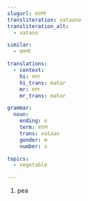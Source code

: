 ```yaml
---
slugurl: वटाणो
transliteration: vataano
transliteration_alt:
  - vatano

similar:
  - वताणो

translations:
  - context:
    hi: मटर
    hi_trans: matar
    mr: मटर
    mr_trans: matar

grammar:
  noun:
    ending: o
    term: वटाण
    trans: vataan
    gender: m
    number: s

topics:
  - vegetable

---
```


<word-pos pos="noun">

<word-meanings>

1. pea

</word-meanings>

<w-syns :syns="['मटर']"></w-syns>

<noun-decl :grammar="grammar" ></noun-decl>

</word-pos>

